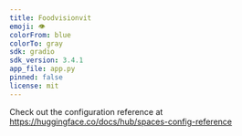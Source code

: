 ```yaml
---
title: Foodvisionvit
emoji: 👁
colorFrom: blue
colorTo: gray
sdk: gradio
sdk_version: 3.4.1
app_file: app.py
pinned: false
license: mit
---
```


Check out the configuration reference at https://huggingface.co/docs/hub/spaces-config-reference
